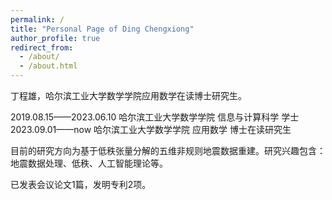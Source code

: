 ```yaml
---
permalink: /
title: "Personal Page of Ding Chengxiong"
author_profile: true
redirect_from: 
  - /about/
  - /about.html
---
```


丁程雄，哈尔滨工业大学数学学院应用数学在读博士研究生。

2019.08.15——2023.06.10    哈尔滨工业大学数学学院 信息与计算科学   学士
2023.09.01——now           哈尔滨工业大学数学学院 应用数学        博士在读研究生

目前的研究方向为基于低秩张量分解的五维非规则地震数据重建。研究兴趣包含：地震数据处理、低秩、人工智能理论等。

已发表会议论文1篇，发明专利2项。

